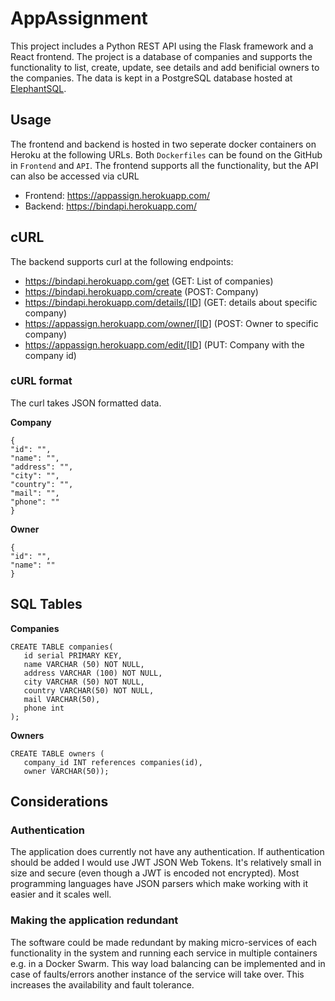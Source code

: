 # AppAssignment
This project includes a Python REST API using the Flask framework and a React frontend. The project is a database of companies and supports the functionality to list, create, update, see details and add benificial owners to the companies. The data is kept in a PostgreSQL database hosted at <a href="https://www.elephantsql.com/">ElephantSQL</a>. 

## Usage
The frontend and backend is hosted in two seperate docker containers on Heroku at the following URLs. Both ``Dockerfiles`` can be found on the GitHub in ``Frontend`` and ``API``. The frontend supports all the functionality, but the API can also be accessed via cURL
* Frontend: https://appassign.herokuapp.com/
* Backend: https://bindapi.herokuapp.com/

## cURL
The backend supports curl at the following endpoints:
* https://bindapi.herokuapp.com/get (GET: List of companies)
* https://bindapi.herokuapp.com/create (POST: Company)
* https://bindapi.herokuapp.com/details/[ID] (GET: details about specific company)
* https://appassign.herokuapp.com/owner/[ID] (POST: Owner to specific company)
* https://appassign.herokuapp.com/edit/[ID] (PUT: Company with the company id)

### cURL format
The curl takes JSON formatted data.

**Company**

```
{
"id": "",
"name": "",
"address": "",
"city": "",
"country": "",
"mail": "",
"phone": ""
}
```

**Owner**

```
{
"id": "",
"name": ""
}
```

## SQL Tables
**Companies**
```
CREATE TABLE companies(
   id serial PRIMARY KEY,
   name VARCHAR (50) NOT NULL,
   address VARCHAR (100) NOT NULL,
   city VARCHAR (50) NOT NULL,
   country VARCHAR(50) NOT NULL,
   mail VARCHAR(50),
   phone int
);
```
**Owners**
```
CREATE TABLE owners (
   company_id INT references companies(id),
   owner VARCHAR(50));
```
## Considerations
### Authentication
The application does currently not have any authentication. If authentication should be added I would use JWT JSON Web Tokens. It's relatively small in size and secure (even though a JWT is encoded not encrypted). Most programming languages have JSON parsers which make working with it easier and it scales well.
### Making the application redundant
The software could be made redundant by making micro-services of each functionality in the system and running each service in multiple containers e.g. in a Docker Swarm. This way load balancing can be implemented and in case of faults/errors another instance of the service will take over. This increases the availability and fault tolerance.

